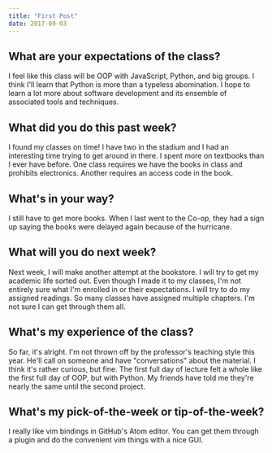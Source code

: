 ```yaml
---
title: "First Post"
date: 2017-09-03
---
```


## What are your expectations of the class?
I feel like this class will be OOP with JavaScript, Python, and big groups. I think I'll learn that Python is more than a typeless abomination. I hope to learn a lot more about software development and its ensemble of associated tools and techniques.

## What did you do this past week?
I found my classes on time! I have two in the stadium and I had an interesting time trying to get around in there. I spent more on textbooks than I ever have before. One class requires we have the books in class and prohibits electronics. Another requires an access code in the book.

## What's in your way?
I still have to get more books. When I last went to the Co-op, they had a sign up saying the books were delayed again because of the hurricane.

## What will you do next week?
Next week, I will make another attempt at the bookstore. I will try to get my academic life sorted out. Even though I made it to my classes, I'm not entirely sure what I'm enrolled in or their expectations. I will try to do my assigned readings. So many classes have assigned multiple chapters. I'm not sure I can get through them all.

## What's my experience of the class?
So far, it's alright. I'm not thrown off by the professor's teaching style this year. He'll call on someone and have "conversations" about the material. I think it's rather curious, but fine. The first full day of lecture felt a whole like the first full day of OOP, but with Python. My friends have told me they're nearly the same until the second project.

## What's my pick-of-the-week or tip-of-the-week?
I really like vim bindings in GitHub's Atom editor. You can get them through a plugin and do the convenient vim things with a nice GUI.
